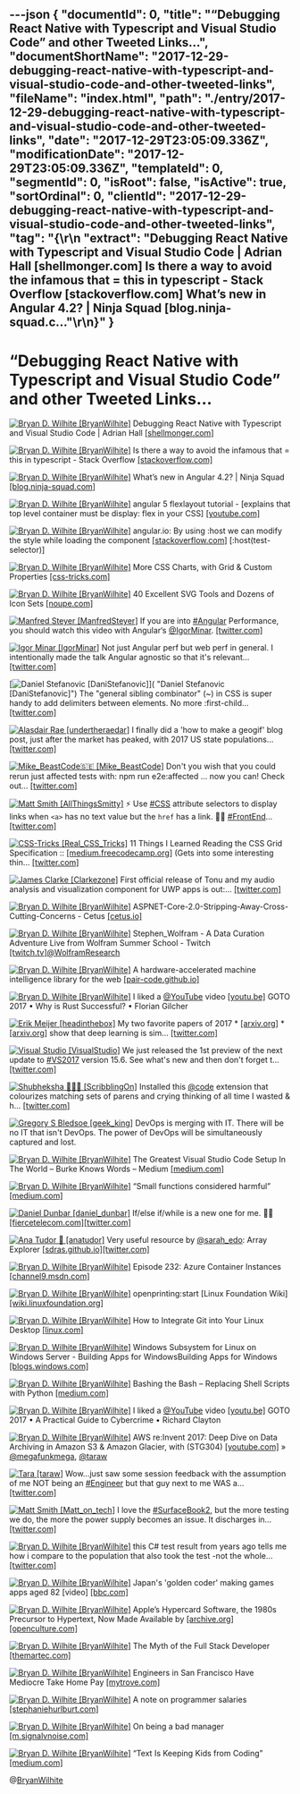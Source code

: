 ---json
{
  "documentId": 0,
  "title": "“Debugging React Native with Typescript and Visual Studio Code” and other Tweeted Links…",
  "documentShortName": "2017-12-29-debugging-react-native-with-typescript-and-visual-studio-code-and-other-tweeted-links",
  "fileName": "index.html",
  "path": "./entry/2017-12-29-debugging-react-native-with-typescript-and-visual-studio-code-and-other-tweeted-links",
  "date": "2017-12-29T23:05:09.336Z",
  "modificationDate": "2017-12-29T23:05:09.336Z",
  "templateId": 0,
  "segmentId": 0,
  "isRoot": false,
  "isActive": true,
  "sortOrdinal": 0,
  "clientId": "2017-12-29-debugging-react-native-with-typescript-and-visual-studio-code-and-other-tweeted-links",
  "tag": "{\r\n  \"extract\": \"Debugging React Native with Typescript and Visual Studio Code | Adrian Hall [shellmonger.com] Is there a way to avoid the infamous that = this in typescript - Stack Overflow [stackoverflow.com] What’s new in Angular 4.2? | Ninja Squad [blog.ninja-squad.c...\"\r\n}"
}
---

# “Debugging React Native with Typescript and Visual Studio Code” and other Tweeted Links…

[<img alt="Bryan D. Wilhite [BryanWilhite]" src="https://songhay.blob.core.windows.net/shared-social-twitter/BryanWilhite.jpeg">](http://t.co/UNdqV0Z1zz "Bryan D. Wilhite [BryanWilhite]") Debugging React Native with Typescript and Visual Studio Code | Adrian Hall [[shellmonger.com]](https://shellmonger.com/2017/08/09/debugging-react-native-with-typescript-and-visual-studio-code/)

[<img alt="Bryan D. Wilhite [BryanWilhite]" src="https://songhay.blob.core.windows.net/shared-social-twitter/BryanWilhite.jpeg">](http://t.co/UNdqV0Z1zz "Bryan D. Wilhite [BryanWilhite]") Is there a way to avoid the infamous that = this in typescript - Stack Overflow [[stackoverflow.com]](https://stackoverflow.com/questions/37383468/is-there-a-way-to-avoid-the-infamous-that-this-in-typescript)

[<img alt="Bryan D. Wilhite [BryanWilhite]" src="https://songhay.blob.core.windows.net/shared-social-twitter/BryanWilhite.jpeg">](http://t.co/UNdqV0Z1zz "Bryan D. Wilhite [BryanWilhite]") What’s new in Angular 4.2? | Ninja Squad [[blog.ninja-squad.com]](http://blog.ninja-squad.com/2017/06/09/what-is-new-angular-4.2/)

[<img alt="Bryan D. Wilhite [BryanWilhite]" src="https://songhay.blob.core.windows.net/shared-social-twitter/BryanWilhite.jpeg">](http://t.co/UNdqV0Z1zz "Bryan D. Wilhite [BryanWilhite]") angular 5 flexlayout tutorial - [explains that top level container must be display: flex in your CSS] [[youtube.com]](https://www.youtube.com/watch?v=7IAeYeHC3KQ)

[<img alt="Bryan D. Wilhite [BryanWilhite]" src="https://songhay.blob.core.windows.net/shared-social-twitter/BryanWilhite.jpeg">](http://t.co/UNdqV0Z1zz "Bryan D. Wilhite [BryanWilhite]") angular.io: By using :host we can modify the style while loading the component [[stackoverflow.com]](https://stackoverflow.com/questions/40017615/angular-2-styling-router-outlet-to-have-width-100) [:host(test-selector)]

[<img alt="Bryan D. Wilhite [BryanWilhite]" src="https://songhay.blob.core.windows.net/shared-social-twitter/BryanWilhite.jpeg">](http://t.co/UNdqV0Z1zz "Bryan D. Wilhite [BryanWilhite]") More CSS Charts, with Grid & Custom Properties [[css-tricks.com]](https://css-tricks.com/css-charts-grid-custom-properties/)

[<img alt="Bryan D. Wilhite [BryanWilhite]" src="https://songhay.blob.core.windows.net/shared-social-twitter/BryanWilhite.jpeg">](http://t.co/UNdqV0Z1zz "Bryan D. Wilhite [BryanWilhite]") 40 Excellent SVG Tools and Dozens of Icon Sets [[noupe.com]](https://www.noupe.com/essentials/40-excellent-svg-tools-and-dozens-of-icon-sets.html)

[<img alt="Manfred Steyer [ManfredSteyer]" src="https://songhay.blob.core.windows.net/shared-social-twitter/ManfredSteyer.jpg">](http://t.co/qNdq2Uozux "Manfred Steyer [ManfredSteyer]") If you are into [#Angular](http://twitter.com/search?q=%23Angular) Performance, you should watch this video with Angular‘s [@IgorMinar](http://twitter.com/IgorMinar). [[twitter.com]](https://twitter.com/reactiveconf/status/946630869929857024)

[<img alt="Igor Minar [IgorMinar]" src="https://songhay.blob.core.windows.net/shared-social-twitter/IgorMinar.jpg">](https://t.co/jJZbE5BBqQ "Igor Minar [IgorMinar]") Not just Angular perf but web perf in general. I intentionally made the talk Angular agnostic so that it's relevant… [[twitter.com]](https://twitter.com/i/web/status/946772711820234753)

[<img alt="Daniel Stefanovic [DaniStefanovic]" src="https://songhay.blob.core.windows.net/shared-social-twitter/DaniStefanovic.jpg">]( "Daniel Stefanovic [DaniStefanovic]") The "general sibling combinator" (~) in CSS is super handy to add delimiters between elements. No more :first-child… [[twitter.com]](https://twitter.com/i/web/status/946646711291777024)

[<img alt="Alasdair Rae [undertheraedar]" src="https://songhay.blob.core.windows.net/shared-social-twitter/undertheraedar.jpg">](https://t.co/HoVYhoDQnh "Alasdair Rae [undertheraedar]") I finally did a 'how to make a geogif' blog post, just after the market has peaked, with 2017 US state populations… [[twitter.com]](https://twitter.com/i/web/status/946123379773526018)

[<img alt="Mike_BeastCode🇸🇪 [Mike_BeastCode]" src="https://songhay.blob.core.windows.net/shared-social-twitter/Mike_BeastCode.jpg">](https://t.co/yO3kM4a5mM "Mike_BeastCode🇸🇪 [Mike_BeastCode]") Don't you wish that you could rerun just affected tests with: npm run e2e:affected ... now you can! Check out… [[twitter.com]](https://twitter.com/i/web/status/946256256078979073)

[<img alt="Matt Smith [AllThingsSmitty]" src="https://songhay.blob.core.windows.net/shared-social-twitter/AllThingsSmitty.jpg">](https://t.co/0cQ8eXScQt "Matt Smith [AllThingsSmitty]") ⚡️ Use [#CSS](http://twitter.com/search?q=%23CSS) attribute selectors to display links when `<a>` has no text value but the `href` has a link. 🙏🏻 [#FrontEnd](http://twitter.com/search?q=%23FrontEnd)… [[twitter.com]](https://twitter.com/i/web/status/946381631836901377)

[<img alt="CSS-Tricks [Real_CSS_Tricks]" src="https://songhay.blob.core.windows.net/shared-social-twitter/Real_CSS_Tricks.jpeg">](http://t.co/MPUasUSEx1 "CSS-Tricks [Real_CSS_Tricks]") 11 Things I Learned Reading the CSS Grid Specification :: [[medium.freecodecamp.org]](https://medium.freecodecamp.org/11-things-i-learned-reading-the-css-grid-specification-fb3983aa5e0) (Gets into some interesting thin… [[twitter.com]](https://twitter.com/i/web/status/944975979755327489)

[<img alt="James Clarke [Clarkezone]" src="https://songhay.blob.core.windows.net/shared-social-twitter/Clarkezone.jpg">](https://t.co/vvjbJVOe4q "James Clarke [Clarkezone]") First official release of Tonu and my audio analysis and visualization component for UWP apps is out:… [[twitter.com]](https://twitter.com/i/web/status/946753295648829440)

[<img alt="Bryan D. Wilhite [BryanWilhite]" src="https://songhay.blob.core.windows.net/shared-social-twitter/BryanWilhite.jpeg">](http://t.co/UNdqV0Z1zz "Bryan D. Wilhite [BryanWilhite]") ASPNET-Core-2.0-Stripping-Away-Cross-Cutting-Concerns - Cetus [[cetus.io]](https://cetus.io/tim/ASPNET-Core-2.0-Stripping-Away-Cross-Cutting-Concerns/)

[<img alt="Bryan D. Wilhite [BryanWilhite]" src="https://songhay.blob.core.windows.net/shared-social-twitter/BryanWilhite.jpeg">](http://t.co/UNdqV0Z1zz "Bryan D. Wilhite [BryanWilhite]") Stephen_Wolfram - A Data Curation Adventure Live from Wolfram Summer School - Twitch [[twitch.tv]](https://www.twitch.tv/videos/161859175)[@WolframResearch](http://twitter.com/WolframResearch)

[<img alt="Bryan D. Wilhite [BryanWilhite]" src="https://songhay.blob.core.windows.net/shared-social-twitter/BryanWilhite.jpeg">](http://t.co/UNdqV0Z1zz "Bryan D. Wilhite [BryanWilhite]") A hardware-accelerated machine intelligence library for the web [[pair-code.github.io]](https://pair-code.github.io/deeplearnjs/)

[<img alt="Bryan D. Wilhite [BryanWilhite]" src="https://songhay.blob.core.windows.net/shared-social-twitter/BryanWilhite.jpeg">](http://t.co/UNdqV0Z1zz "Bryan D. Wilhite [BryanWilhite]") I liked a [@YouTube](http://twitter.com/YouTube) video [[youtu.be]](http://youtu.be/-Tj8Q12DaEQ?a) GOTO 2017 • Why is Rust Successful? • Florian Gilcher

[<img alt="Erik Meijer [headinthebox]" src="https://songhay.blob.core.windows.net/shared-social-twitter/headinthebox.jpeg">](http://t.co/LX6r9PgJAw "Erik Meijer [headinthebox]") My two favorite papers of 2017 * [[arxiv.org]](https://arxiv.org/abs/1702.02181) * [[arxiv.org]](https://arxiv.org/abs/1711.10455) show that deep learning is sim… [[twitter.com]](https://twitter.com/i/web/status/946234868542742530)

[<img alt="Visual Studio [VisualStudio]" src="https://songhay.blob.core.windows.net/shared-social-twitter/VisualStudio.jpg">](http://t.co/OqnL9IGcUY "Visual Studio [VisualStudio]") We just released the 1st preview of the next update to [#VS2017](http://twitter.com/search?q=%23VS2017) version 15.6. See what's new and then don't forget t… [[twitter.com]](https://twitter.com/i/web/status/938876272670859264)

[<img alt="Shubheksha 👩🏽‍💻 [ScribblingOn]" src="https://songhay.blob.core.windows.net/shared-social-twitter/ScribblingOn.jpg">](https://t.co/po3r9GlS0z "Shubheksha 👩🏽‍💻 [ScribblingOn]") Installed this [@code](http://twitter.com/code) extension that colourizes matching sets of parens and crying thinking of all time I wasted & h… [[twitter.com]](https://twitter.com/i/web/status/946036000265986049)

[<img alt="Gregory S Bledsoe [geek_king]" src="https://songhay.blob.core.windows.net/shared-social-twitter/geek_king.jpeg">](https://t.co/Z9qRiMlDWh "Gregory S Bledsoe [geek_king]") DevOps is merging with IT. There will be no IT that isn't DevOps. The power of DevOps will be simultaneously captured and lost.

[<img alt="Bryan D. Wilhite [BryanWilhite]" src="https://songhay.blob.core.windows.net/shared-social-twitter/BryanWilhite.jpeg">](http://t.co/UNdqV0Z1zz "Bryan D. Wilhite [BryanWilhite]") The Greatest Visual Studio Code Setup In The World – Burke Knows Words – Medium [[medium.com]](https://medium.com/burke-knows-words/the-greatest-visual-studio-code-setup-in-the-world-22aa30fb8e8f)

[<img alt="Bryan D. Wilhite [BryanWilhite]" src="https://songhay.blob.core.windows.net/shared-social-twitter/BryanWilhite.jpeg">](http://t.co/UNdqV0Z1zz "Bryan D. Wilhite [BryanWilhite]") “Small functions considered harmful” [[medium.com]](https://medium.com/@cindysridharan/small-functions-considered-harmful-91035d316c29)

[<img alt="Daniel Dunbar [daniel_dunbar]" src="https://songhay.blob.core.windows.net/shared-social-twitter/daniel_dunbar.png">](https://t.co/T4e49yVNI9 "Daniel Dunbar [daniel_dunbar]") If/else if/while is a new one for me. 🤷‍♂️ [[fiercetelecom.com]](https://www.fiercetelecom.com/telecom/linux-foundation-s-fd-io-virtual-switch-project-doubles-packet-throughput-to-terabit-speeds)[[twitter.com]](https://twitter.com/daniel_dunbar/status/946418998987579392/photo/1)

[<img alt="Ana Tudor 🐯 [anatudor]" src="https://songhay.blob.core.windows.net/shared-social-twitter/anatudor.jpg">](https://t.co/GJJEmzXOMp "Ana Tudor 🐯 [anatudor]") Very useful resource by [@sarah_edo](http://twitter.com/sarah_edo): Array Explorer [[sdras.github.io]](https://sdras.github.io/array-explorer/)[[twitter.com]](https://twitter.com/anatudor/status/946132925225013253/photo/1)

[<img alt="Bryan D. Wilhite [BryanWilhite]" src="https://songhay.blob.core.windows.net/shared-social-twitter/BryanWilhite.jpeg">](http://t.co/UNdqV0Z1zz "Bryan D. Wilhite [BryanWilhite]") Episode 232: Azure Container Instances [[channel9.msdn.com]](https://channel9.msdn.com/Shows/Cloud+Cover/Episode-232-Azure-Container-Instances)

[<img alt="Bryan D. Wilhite [BryanWilhite]" src="https://songhay.blob.core.windows.net/shared-social-twitter/BryanWilhite.jpeg">](http://t.co/UNdqV0Z1zz "Bryan D. Wilhite [BryanWilhite]") openprinting:start [Linux Foundation Wiki] [[wiki.linuxfoundation.org]](https://wiki.linuxfoundation.org/openprinting/start)

[<img alt="Bryan D. Wilhite [BryanWilhite]" src="https://songhay.blob.core.windows.net/shared-social-twitter/BryanWilhite.jpeg">](http://t.co/UNdqV0Z1zz "Bryan D. Wilhite [BryanWilhite]") How to Integrate Git into Your Linux Desktop [[linux.com]](https://www.linux.com/learn/intro-to-linux/2017/8/how-integrate-git-your-linux-desktop)

[<img alt="Bryan D. Wilhite [BryanWilhite]" src="https://songhay.blob.core.windows.net/shared-social-twitter/BryanWilhite.jpeg">](http://t.co/UNdqV0Z1zz "Bryan D. Wilhite [BryanWilhite]") Windows Subsystem for Linux on Windows Server - Building Apps for WindowsBuilding Apps for Windows [[blogs.windows.com]](https://blogs.windows.com/buildingapps/2017/08/08/windows-subsystem-linux-windows-server/)

[<img alt="Bryan D. Wilhite [BryanWilhite]" src="https://songhay.blob.core.windows.net/shared-social-twitter/BryanWilhite.jpeg">](http://t.co/UNdqV0Z1zz "Bryan D. Wilhite [BryanWilhite]") Bashing the Bash – Replacing Shell Scripts with Python [[medium.com]](https://medium.com/capital-one-developers/bashing-the-bash-replacing-shell-scripts-with-python-d8d201bc0989)

[<img alt="Bryan D. Wilhite [BryanWilhite]" src="https://songhay.blob.core.windows.net/shared-social-twitter/BryanWilhite.jpeg">](http://t.co/UNdqV0Z1zz "Bryan D. Wilhite [BryanWilhite]") I liked a [@YouTube](http://twitter.com/YouTube) video [[youtu.be]](http://youtu.be/624S9ly09Xk?a) GOTO 2017 • A Practical Guide to Cybercrime • Richard Clayton

[<img alt="Bryan D. Wilhite [BryanWilhite]" src="https://songhay.blob.core.windows.net/shared-social-twitter/BryanWilhite.jpeg">](http://t.co/UNdqV0Z1zz "Bryan D. Wilhite [BryanWilhite]") AWS re:Invent 2017: Deep Dive on Data Archiving in Amazon S3 & Amazon Glacier, with (STG304) [[youtube.com]](https://www.youtube.com/watch?v=QZpLNgFEWBo) » [@megafunkmega](http://twitter.com/megafunkmega), [@taraw](http://twitter.com/taraw)

[<img alt="Tara [taraw]" src="https://songhay.blob.core.windows.net/shared-social-twitter/taraw.jpeg">](http://t.co/4HS7ZMeZq4 "Tara [taraw]") Wow...just saw some session feedback with the assumption of me NOT being an [#Engineer](http://twitter.com/search?q=%23Engineer) but that guy next to me WAS a… [[twitter.com]](https://twitter.com/i/web/status/939419349235924992)

[<img alt="Matt Smith [Matt_on_tech]" src="https://songhay.blob.core.windows.net/shared-social-twitter/Matt_on_tech.jpg">](http://t.co/d6DOgLOsdy "Matt Smith [Matt_on_tech]") I love the [#SurfaceBook2](http://twitter.com/search?q=%23SurfaceBook2), but the more testing we do, the more the power supply becomes an issue. It discharges in… [[twitter.com]](https://twitter.com/i/web/status/946434155251769344)

[<img alt="Bryan D. Wilhite [BryanWilhite]" src="https://songhay.blob.core.windows.net/shared-social-twitter/BryanWilhite.jpeg">](http://t.co/UNdqV0Z1zz "Bryan D. Wilhite [BryanWilhite]") this C# test result from years ago tells me how i compare to the population that also took the test -not the whole… [[twitter.com]](https://twitter.com/i/web/status/940035102511284224)

[<img alt="Bryan D. Wilhite [BryanWilhite]" src="https://songhay.blob.core.windows.net/shared-social-twitter/BryanWilhite.jpeg">](http://t.co/UNdqV0Z1zz "Bryan D. Wilhite [BryanWilhite]") Japan's 'golden coder' making games apps aged 82 [video] [[bbc.com]](http://www.bbc.com/news/av/world-asia-40852480/japan-s-golden-coder-making-games-apps-aged-82)

[<img alt="Bryan D. Wilhite [BryanWilhite]" src="https://songhay.blob.core.windows.net/shared-social-twitter/BryanWilhite.jpeg">](http://t.co/UNdqV0Z1zz "Bryan D. Wilhite [BryanWilhite]") Apple’s Hypercard Software, the 1980s Precursor to Hypertext, Now Made Available by [[archive.org]](http://Archive.org)[[openculture.com]](http://www.openculture.com/2017/08/apples-hypercard-software-the-innovative-1980s-precursor-to-hypertext-now-made-available-by-archive-org.html)

[<img alt="Bryan D. Wilhite [BryanWilhite]" src="https://songhay.blob.core.windows.net/shared-social-twitter/BryanWilhite.jpeg">](http://t.co/UNdqV0Z1zz "Bryan D. Wilhite [BryanWilhite]") The Myth of the Full Stack Developer [[themartec.com]](https://www.themartec.com/insidelook/full-stack-developer-myth)

[<img alt="Bryan D. Wilhite [BryanWilhite]" src="https://songhay.blob.core.windows.net/shared-social-twitter/BryanWilhite.jpeg">](http://t.co/UNdqV0Z1zz "Bryan D. Wilhite [BryanWilhite]") Engineers in San Francisco Have Mediocre Take Home Pay [[mytrove.com]](https://www.mytrove.com/ca/san-francisco/cheddar/software-application-developers)

[<img alt="Bryan D. Wilhite [BryanWilhite]" src="https://songhay.blob.core.windows.net/shared-social-twitter/BryanWilhite.jpeg">](http://t.co/UNdqV0Z1zz "Bryan D. Wilhite [BryanWilhite]") A note on programmer salaries [[stephaniehurlburt.com]](http://stephaniehurlburt.com/blog/2016/12/7/a-note-on-programmer-salaries)

[<img alt="Bryan D. Wilhite [BryanWilhite]" src="https://songhay.blob.core.windows.net/shared-social-twitter/BryanWilhite.jpeg">](http://t.co/UNdqV0Z1zz "Bryan D. Wilhite [BryanWilhite]") On being a bad manager [[m.signalvnoise.com]](https://m.signalvnoise.com/on-being-a-bad-manager-e56e1fb3d9dc?source=rss----668e14b18fb1---4)

[<img alt="Bryan D. Wilhite [BryanWilhite]" src="https://songhay.blob.core.windows.net/shared-social-twitter/BryanWilhite.jpeg">](http://t.co/UNdqV0Z1zz "Bryan D. Wilhite [BryanWilhite]") “Text Is Keeping Kids from Coding” [[medium.com]](https://medium.com/@dannyyaroslavski/text-is-keeping-kids-from-coding-b70988dd7541)

@[BryanWilhite](https://twitter.com/BryanWilhite)

